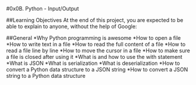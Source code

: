#0x0B. Python - Input/Output

##Learning Objectives
At the end of this project, you are expected to be able to explain to anyone, without the help of Google:

##General
*Why Python programming is awesome
*How to open a file
*How to write text in a file
*How to read the full content of a file
*How to read a file line by line
*How to move the cursor in a file
*How to make sure a file is closed after using it
*What is and how to use the with statement
*What is JSON
*What is serialization
*What is deserialization
*How to convert a Python data structure to a JSON string
*How to convert a JSON string to a Python data structure
